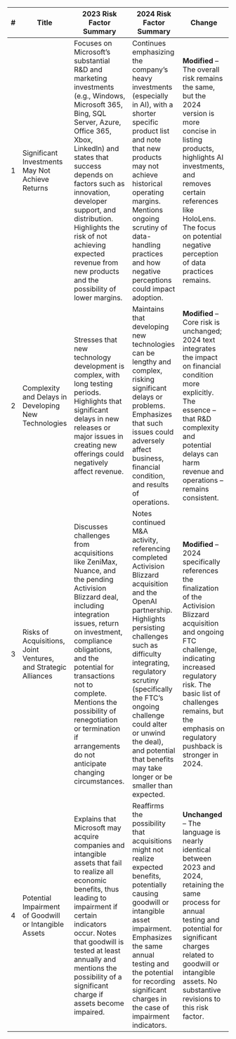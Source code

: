 | # | Title                                                                 | 2023 Risk Factor Summary                                                                                                                                                                                                                                                                                                                                               | 2024 Risk Factor Summary                                                                                                                                                                                                                                                                                                                            | Change                                                                                                                                                                                                                             |
|---|-----------------------------------------------------------------------|------------------------------------------------------------------------------------------------------------------------------------------------------------------------------------------------------------------------------------------------------------------------------------------------------------------------------------------------------------------------|------------------------------------------------------------------------------------------------------------------------------------------------------------------------------------------------------------------------------------------------------------------------------------------------------------------------------------------------------|------------------------------------------------------------------------------------------------------------------------------------------------------------------------------------------------------------------------------------|
| 1 | Significant Investments May Not Achieve Returns                       | Focuses on Microsoft’s substantial R&D and marketing investments (e.g., Windows, Microsoft 365, Bing, SQL Server, Azure, Office 365, Xbox, LinkedIn) and states that success depends on factors such as innovation, developer support, and distribution. Highlights the risk of not achieving expected revenue from new products and the possibility of lower margins.       | Continues emphasizing the company’s heavy investments (especially in AI), with a shorter specific product list and note that new products may not achieve historical operating margins. Mentions ongoing scrutiny of data-handling practices and how negative perceptions could impact adoption.                                                          | **Modified** – The overall risk remains the same, but the 2024 version is more concise in listing products, highlights AI investments, and removes certain references like HoloLens. The focus on potential negative perception of data practices remains.                   |
| 2 | Complexity and Delays in Developing New Technologies                 | Stresses that new technology development is complex, with long testing periods. Highlights that significant delays in new releases or major issues in creating new offerings could negatively affect revenue.                                                                                                                                                        | Maintains that developing new technologies can be lengthy and complex, risking significant delays or problems. Emphasizes that such issues could adversely affect business, financial condition, and results of operations.                                                                                                                            | **Modified** – Core risk is unchanged; 2024 text integrates the impact on financial condition more explicitly. The essence – that R&D complexity and potential delays can harm revenue and operations – remains consistent.                                                 |
| 3 | Risks of Acquisitions, Joint Ventures, and Strategic Alliances        | Discusses challenges from acquisitions like ZeniMax, Nuance, and the pending Activision Blizzard deal, including integration issues, return on investment, compliance obligations, and the potential for transactions not to complete. Mentions the possibility of renegotiation or termination if arrangements do not anticipate changing circumstances.                  | Notes continued M&A activity, referencing completed Activision Blizzard acquisition and the OpenAI partnership. Highlights persisting challenges such as difficulty integrating, regulatory scrutiny (specifically the FTC’s ongoing challenge could alter or unwind the deal), and potential that benefits may take longer or be smaller than expected.        | **Modified** – 2024 specifically references the finalization of the Activision Blizzard acquisition and ongoing FTC challenge, indicating increased regulatory risk. The basic list of challenges remains, but the emphasis on regulatory pushback is stronger in 2024.          |
| 4 | Potential Impairment of Goodwill or Intangible Assets                | Explains that Microsoft may acquire companies and intangible assets that fail to realize all economic benefits, thus leading to impairment if certain indicators occur. Notes that goodwill is tested at least annually and mentions the possibility of a significant charge if assets become impaired.                                                                   | Reaffirms the possibility that acquisitions might not realize expected benefits, potentially causing goodwill or intangible asset impairment. Emphasizes the same annual testing and the potential for recording significant charges in the case of impairment indicators.                                                                                | **Unchanged** – The language is nearly identical between 2023 and 2024, retaining the same process for annual testing and potential for significant charges related to goodwill or intangible assets. No substantive revisions to this risk factor.                            |